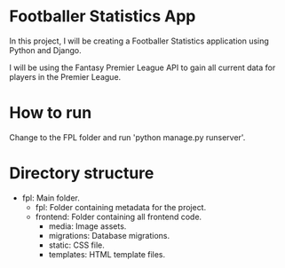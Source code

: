 # Footballer Statistics App
In this project, I will be creating a Footballer Statistics application using Python and Django.

I will be using the Fantasy Premier League API to gain all current data for players in the Premier League.

# How to run

Change to the FPL folder and run 'python manage.py runserver'.

# Directory structure

- fpl: Main folder.
    - fpl: Folder containing metadata for the project.
    - frontend: Folder containing all frontend code.
        - media: Image assets.
        - migrations: Database migrations.
        - static: CSS file.
        - templates: HTML template files.